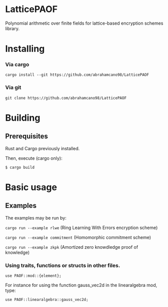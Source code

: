 # LatticePAOF
Polynomial arithmetic over finite fields for lattice-based encryption schemes library.

# Installing
### Via cargo
```
cargo install --git https://github.com/abrahamcano98/LatticePAOF
```
### Via git
```
git clone https://github.com/abrahamcano98/LatticePAOF
```


# Building
## Prerequisites
Rust and Cargo previously installed.

Then, execute (cargo only):
```
$ cargo build
```
# Basic usage
## Examples
The examples may be run by:

```cargo run --example rlwe``` (Ring Learning With Errors encryption scheme)

```cargo run --example commitment``` (Homomorphic commitment scheme)

```cargo run --example zkpk``` (Amortized zero knowdledge proof of knowledge)
### Using traits, functions or structs in other files.
```use PAOF::mod::{element};```

For instance for using the function gauss_vec2d in the linearalgebra mod, type:

```use PAOF::linearalgebra::gauss_vec2d;```


